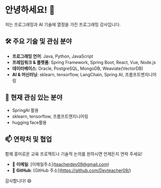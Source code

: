 # 안녕하세요! 👋

저는 프로그래밍과 AI 기술에 열정을 가진 프로그래밍 강사입니다.

## 🛠️ 주요 기술 및 관심 분야

* **프로그래밍 언어**: Java, Python, JavaScript
* **프레임워크 & 플랫폼**: Spring Framework, Spring Boot, React, Vue, Node.js
* **데이터베이스**: Oracle, PostgreSQL, MongoDB, Weaviate(VectorDB)
* **AI & 머신러닝**: sklearn, tensorflow, LangChain, Spring AI, 프롬프트엔지니어링

## 🚀 현재 관심 있는 분야

* SpringAI 활용
* sklearn, tensorflow, 프롬프트엔지니어링
* hugging face활용


## 📫 연락처 및 협업

함께 흥미로운 교육 프로젝트나 기술적 논의를 원하시면 언제든지 연락 주세요!

* 📧 **이메일**: \[이메일주소](teacherdev09@gmail.com)
* 📌 **GitHub**: \[GitHub 주소](https://github.com/Devteacher09/)

감사합니다! 😄

